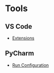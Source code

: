 # Tools

## VS Code

* [Extensions](https://hdevstudy.tistory.com/135)

## PyCharm

* [Run Configuration](https://hdevstudy.tistory.com/142)
